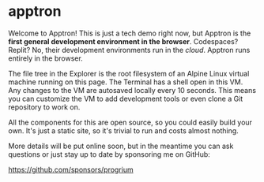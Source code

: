 # apptron

Welcome to Apptron! This is just a tech demo right now, but Apptron is the
**first general development environment in the browser**. Codespaces? Replit? No, 
their development environments run in the *cloud*. Apptron runs entirely in the 
browser.

The file tree in the Explorer is the root filesystem of an Alpine Linux virtual
machine running on this page. The Terminal has a shell open in this VM. Any 
changes to the VM are autosaved locally every 10 seconds. This means you can 
customize the VM to add development tools or even clone a Git repository to 
work on.

All the components for this are open source, so you could easily build your own.
It's just a static site, so it's trivial to run and costs almost nothing.

More details will be put online soon, but in the meantime you can ask questions
or just stay up to date by sponsoring me on GitHub:

https://github.com/sponsors/progrium
